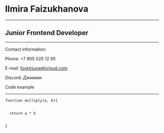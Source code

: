 # Ilmira Faizukhanova
****
## Junior Frontend Developer
****
Contact information:


Phone: +7 905 025 12 95


E-mail: foxkitsune@icloud.com


Discord: Джимми

Code example 
***


```
function multiply(a, b){


  return a * b
  
  
}
```

